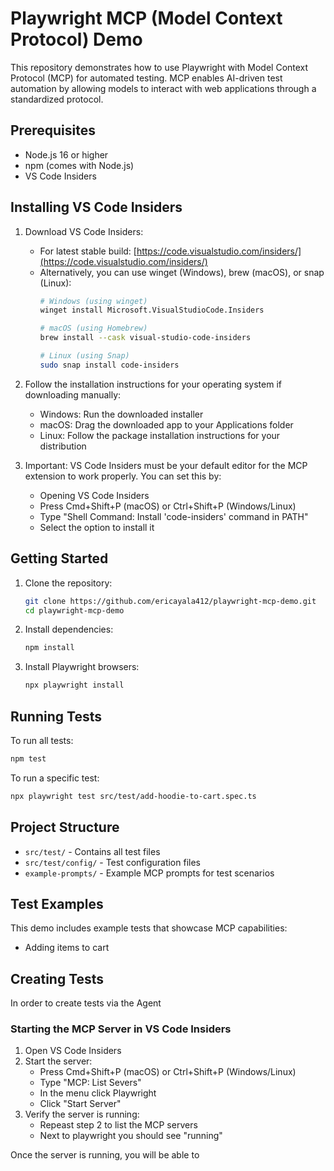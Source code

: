 # Playwright MCP (Model Context Protocol) Demo

This repository demonstrates how to use Playwright with Model Context Protocol (MCP) for automated testing. MCP enables AI-driven test automation by allowing models to interact with web applications through a standardized protocol.

## Prerequisites

- Node.js 16 or higher
- npm (comes with Node.js)
- VS Code Insiders

## Installing VS Code Insiders

1. Download VS Code Insiders:
   - For latest stable build: [https://code.visualstudio.com/insiders/](https://code.visualstudio.com/insiders/)
   - Alternatively, you can use winget (Windows), brew (macOS), or snap (Linux):
     ```bash
     # Windows (using winget)
     winget install Microsoft.VisualStudioCode.Insiders

     # macOS (using Homebrew)
     brew install --cask visual-studio-code-insiders

     # Linux (using Snap)
     sudo snap install code-insiders
     ```

2. Follow the installation instructions for your operating system if downloading manually:
   - Windows: Run the downloaded installer
   - macOS: Drag the downloaded app to your Applications folder
   - Linux: Follow the package installation instructions for your distribution

3. Important: VS Code Insiders must be your default editor for the MCP extension to work properly. You can set this by:
   - Opening VS Code Insiders
   - Press Cmd+Shift+P (macOS) or Ctrl+Shift+P (Windows/Linux)
   - Type "Shell Command: Install 'code-insiders' command in PATH"
   - Select the option to install it

## Getting Started

1. Clone the repository:
   ```bash
   git clone https://github.com/ericayala412/playwright-mcp-demo.git
   cd playwright-mcp-demo
   ```

2. Install dependencies:
   ```bash
   npm install
   ```

3. Install Playwright browsers:
   ```bash
   npx playwright install
   ```

## Running Tests

To run all tests:
```bash
npm test
```

To run a specific test:
```bash
npx playwright test src/test/add-hoodie-to-cart.spec.ts
```

## Project Structure

- `src/test/` - Contains all test files
- `src/test/config/` - Test configuration files
- `example-prompts/` - Example MCP prompts for test scenarios

## Test Examples

This demo includes example tests that showcase MCP capabilities:
- Adding items to cart

## Creating Tests
In order to create tests via the Agent

### Starting the MCP Server in VS Code Insiders

1. Open VS Code Insiders
2. Start the server:
   - Press Cmd+Shift+P (macOS) or Ctrl+Shift+P (Windows/Linux)
   - Type "MCP: List Severs"
   - In the menu click Playwright
   - Click "Start Server"
3. Verify the server is running:
   - Repeast step 2 to list the MCP servers
   - Next to playwright you should see "running"

Once the server is running, you will be able to 